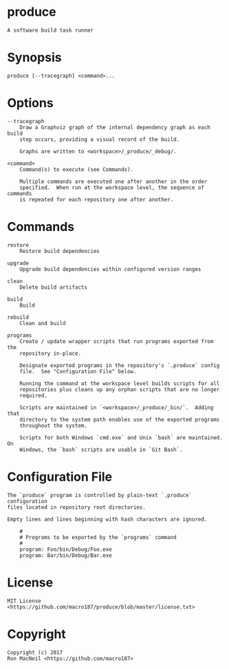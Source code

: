 produce
=======

    A software build task runner


Synopsis
========

    produce [--tracegraph] <command>...


Options
=======

    --tracegraph
        Draw a Graphviz graph of the internal dependency graph as each build
        step occurs, providing a visual record of the build.

        Graphs are written to <workspace>/_produce/_debug/.

    <command>
        Command(s) to execute (see Commands).

        Multiple commands are executed one after another in the order
        specified.  When run at the workspace level, the sequence of commands
        is repeated for each repository one after another.


Commands
========

    restore
        Restore build dependencies

    upgrade
        Upgrade build dependencies within configured version ranges

    clean
        Delete build artifacts

    build
        Build

    rebuild
        Clean and build

    programs
        Create / update wrapper scripts that run programs exported from the
        repository in-place.

        Designate exported programs in the repository's `.produce` config
        file.  See "Configuration File" below.

        Running the command at the workspace level builds scripts for all
        repositories plus cleans up any orphan scripts that are no longer
        required.

        Scripts are maintained in `<workspace>/_produce/_bin/`.  Adding that
        directory to the system path enables use of the exported programs
        throughout the system.

        Scripts for both Windows `cmd.exe` and Unix `bash` are maintained.  On
        Windows, the `bash` scripts are usable in `Git Bash`.


Configuration File
==================

    The `produce` program is controlled by plain-text `.produce` configuration
    files located in repository root directories.

    Empty lines and lines beginning with hash characters are ignored.

        #
        # Programs to be exported by the `programs` command
        #
        program: Foo/bin/Debug/Foo.exe
        program: Bar/bin/Debug/Bar.exe


License
=======

    MIT License <https://github.com/macro187/produce/blob/master/license.txt>


Copyright
=========

    Copyright (c) 2017
    Ron MacNeil <https://github.com/macro187>
